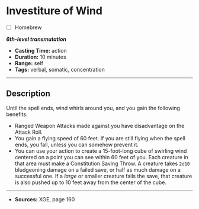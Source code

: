 # Investiture of Wind
- [ ] Homebrew

***6th-level transmutation***
- **Casting Time:** action
- **Duration:** 10 minutes
- **Range:** self
- **Tags:** verbal, somatic, concentration

---

## Description
Until the spell ends, wind whirls around you, and you gain the following benefits:
- Ranged Weapon Attacks made against you have disadvantage on the Attack Roll.
- You gain a flying speed of 60 feet.
	If you are still flying when the spell ends, you fall, unless you can somehow prevent it.
- You can use your action to create a 15-foot-long cube of swirling wind centered on a point you can see within 60 feet of you.
	Each creature in that area must make a Constitution Saving Throw.
	A creature takes `2d10` bludgeoning damage on a failed save, or half as much damage on a successful one.
	If a *large* or smaller creature fails the save, that creature is also pushed up to 10 feet away from the center of the cube.

---

- **Sources:** XGE, page 160

